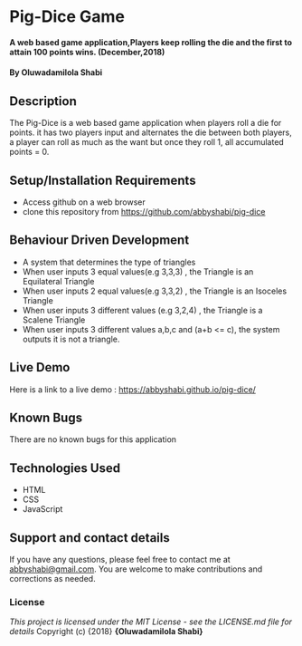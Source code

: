 # Pig-Dice Game
#### A web based game application,Players keep rolling the die and the first to attain 100 points wins. (December,2018)
#### By **Oluwadamilola Shabi**
## Description
The Pig-Dice  is a web based game application when players roll a die for points. it has two players input and alternates the die between both players, a player can 
roll as much as the want but once they roll 1, all accumulated points = 0.
## Setup/Installation Requirements
* Access github on a web browser
* clone this repository  from https://github.com/abbyshabi/pig-dice
## Behaviour Driven Development
* A system that determines the type of triangles
* When user inputs 3 equal values(e.g 3,3,3) , the Triangle is an Equilateral Triangle
* When user inputs 2 equal values(e.g 3,3,2) , the Triangle is an Isoceles Triangle
* When user inputs 3 different values (e.g 3,2,4) , the Triangle is a Scalene Triangle
* When user inputs 3 different values a,b,c and (a+b <= c), the system outputs it is not a triangle.
## Live Demo
 Here is a link to a live demo : https://abbyshabi.github.io/pig-dice/
## Known Bugs
There are no known bugs for this application
## Technologies Used
* HTML
* CSS
* JavaScript
## Support and contact details
If you have any questions, please feel free to contact me at abbyshabi@gmail.com. You are welcome to make contributions and corrections as needed.
### License
*This project is licensed under the MIT License - see the LICENSE.md file for details*
Copyright (c) {2018} **{Oluwadamilola Shabi}**
